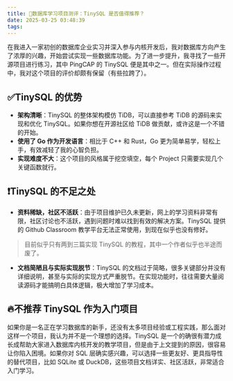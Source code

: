 ```yaml
---
title: 🚩数据库学习项目测评：TinySQL 是否值得推荐？
date: 2025-03-25 03:48:39
tags:
---
```


在我进入一家初创的数据库企业实习并深入参与内核开发后，我对数据库方向产生了浓厚的兴趣，开始尝试实现一些数据库功能。为了进一步提升，我寻找了一些开源项目进行练习，其中 PingCAP 的 TinySQL 便是其中之一。但在实际操作过程中，我对这个项目的评价却颇有保留（有些拉跨了）。

## ✅TinySQL 的优势

- **架构清晰**：TinySQL 的整体架构模仿 TiDB，可以直接参考 TiDB 的源码来实现和优化 TinySQL。如果你想在开源社区给 TiDB 做贡献，或许这是一个不错的开始。
- **使用了 Go 作为开发语言**：相比于 C++ 和 Rust，Go 更为简单易学，轻松上手，有效减轻了我的心智负担。
- **实现难度不大**：这个项目的风格属于挖空填空，每个 Project 只需要实现几个关键函数就行。

## ❗️TinySQL 的不足之处

- **资料稀缺，社区不活跃**：由于项目维护已久未更新，网上的学习资料非常有限，社区讨论也不活跃，遇到问题时难以找到有效的解决方案。TinySQL 提供的 Github Classroom 教学平台无法正常使用，到现在似乎也没有修好。
> 目前似乎只有两到三篇实现 TinySQL 的教程，其中一个作者似乎也半途而废了。
- **文档简陋且与实际实现脱节**：TinySQL 的文档过于简略，很多关键部分并没有详细说明，甚至与实际的实现方式严重脱节。在实现功能时，往往需要大量阅读源码才能搞明白具体逻辑，极大增加了学习成本。

## 🔥不推荐 TinySQL 作为入门项目

如果你是一名正在学习数据库的新手，还没有太多项目经验或工程实践，那么面对这样一个项目，我认为并不是一个理想的选择。TinySQL 是一个的确很有潜力成长成帮助大家进入数据库内核开发的教学项目，但是由于上文提到的原因，很容易让你陷入困境。如果你对 SQL 层确实感兴趣，可以选择一些更友好、更具指导性的替代项目，比如 SQLite 或 DuckDB，这些项目文档详实、社区活跃，非常适合入门学习。